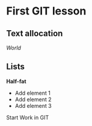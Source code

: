 # First GIT lesson

## Text allocation

*World*

## Lists

**Half-fat**

* Add element 1
* Add element 2
* Add element 3

Start Work in GIT

